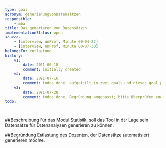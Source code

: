 ```yaml
---
type: goal
acronym: generierungVonDatensätzen
responsible:
    - mba
title: Das generieren von Datensätzen
implementationStatus: open
source:
    - [interview, nnProf, Minute 00-04-22]
    - [interview, nnProf, Minute 00-07-30]
belongsTo: entlastung
history:
    v1:
        date: 2021-06-18
        comment: initially created
    v2:
        date: 2021-07-16
        comment: todos done, aufgeteilt in zwei goals und dieses goal präzisiert als Satzschablone.
    v3:
        date: 2021-07-28
        comment: todos done, Begründung angepasst; bitte überprüfen zuerst waren es zu viele Ziele, worauf ich mba es in zwei geteilt habe, nun heißt es Ziel ist doppelt? Ziel ist nicht doppelt.
todo:
    
---
```


##Beschreibung
Für das Modul Statistik, soll das Tool in der Lage sein Datensätze für Datenanalysen generieren zu können.

##Begründung
Entlastung des Dozenten, der Datensätze automatisiert generieren möchte. 
